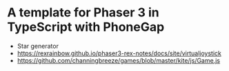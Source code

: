 # A template for Phaser 3 in TypeScript with PhoneGap

- Star generator
- https://rexrainbow.github.io/phaser3-rex-notes/docs/site/virtualjoystick
- https://github.com/channingbreeze/games/blob/master/kite/js/Game.js
